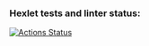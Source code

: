 ### Hexlet tests and linter status:
[![Actions Status](https://github.com/LuybovB/python-project-49/actions/workflows/hexlet-check.yml/badge.svg)](https://github.com/LuybovB/python-project-49/actions)